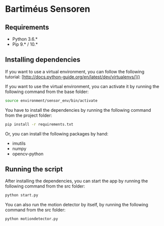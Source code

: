 # Bartiméus Sensoren

## Requirements
- Python 3.6.*
- Pip 9.* / 10.*

## Installing dependencies
If you want to use a virtual environment, you can follow the following tutorial:
[http://docs.python-guide.org/en/latest/dev/virtualenvs/]()

If you want to use the virtual environment, you can activate it by running the following command from the base folder:
```bash
source environment/sensor_env/bin/activate
```

You have to install the dependencies by running the following command from the project folder:
```bash 
pip install -r requirements.txt
```

Or, you can install the following packages by hand:
- imutils
- numpy
- opencv-python


## Running the script
After installing the dependencies, you can start the app by running the following command from the src folder:
```bash
python start.py
```

You can also run the motion detector by itself, by running the following command from the src folder:
```bash
python motiondetector.py
```